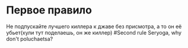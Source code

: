 ﻿# Первое правило
Не подпускайте лучшего киллера к джаве без присмотра, а то он её убьет(хули тут поделаешь, он же киллер)
#Second rule
Seryoga, why don't poluchaetsa?